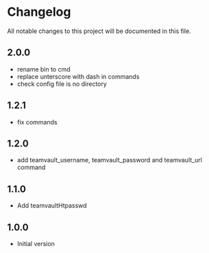 # Changelog

All notable changes to this project will be documented in this file.

## 2.0.0

- rename bin to cmd
- replace unterscore with dash in commands
- check config file is no directory 

## 1.2.1

- fix commands

## 1.2.0

- add teamvault_username, teamvault_password and teamvault_url command

## 1.1.0

- Add teamvaultHtpasswd

## 1.0.0

- Initial version
